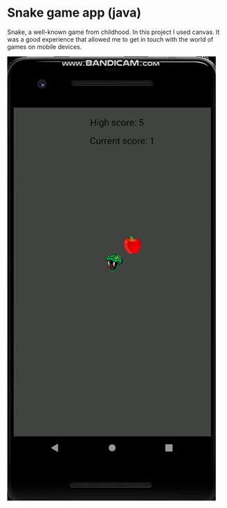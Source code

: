 # Snake game app (java)

Snake, a well-known game from childhood. In this project I used canvas. It was a good experience that allowed me to get in touch with the world of games on mobile devices.

<img src= "https://raw.githubusercontent.com/PavelMaltsev20/Snake-game-java-app/master/gif/snake_game.gif">

